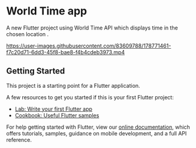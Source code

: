 # World Time app

A new Flutter project using World Time API which displays time in the chosen location .

https://user-images.githubusercontent.com/83609788/178771461-f7c20d71-6dd3-45f8-bae8-f4b4cdeb3973.mp4

## Getting Started

This project is a starting point for a Flutter application.

A few resources to get you started if this is your first Flutter project:

- [Lab: Write your first Flutter app](https://flutter.dev/docs/get-started/codelab)
- [Cookbook: Useful Flutter samples](https://flutter.dev/docs/cookbook)

For help getting started with Flutter, view our
[online documentation](https://flutter.dev/docs), which offers tutorials,
samples, guidance on mobile development, and a full API reference.
